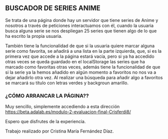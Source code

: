 
## BUSCADOR DE SERIES ANIME

  Se trata de una página donde hay un servidor que tiene series de Anime y nosotros a través de peticiones interactuamos con él, cuando la usuaria 
  busca alguna serie se nos despliegan 25 series que tienen algo de lo que ha escrito la propia usuaria.

  También tiene la funcionalidad de que si la usuaria quiere marcar alguna serie como favorita, se añadirá a una lista en la parte izquierda, que, si es la primera
  vez que accede a la página estará vacía, pero si ya ha accedido otras veces se queda guardado en el localStorage las series que ha marcado como favoritas otras veces, 
  además tiene la funcionalidad de que si la serie ya la hemos añadido en algún momento a favoritos no nos va a dejar añadirlo otra vez.
  Al realizar una búsqueda para añadir algo a favoritos se marcará su título con letras verdes y backgroun amarillo.

  ### ¿CÓMO ARRANCAR LA PÁGINA?? 

  Muy sencillo, simplemente accediendo a esta dirección  https://beta.adalab.es/modulo-2-evaluacion-final-Crisferdi8/

  Espero que disfrutes de la experiencia.

  Trabajo realizado por Cristina María Fernández Díaz.

